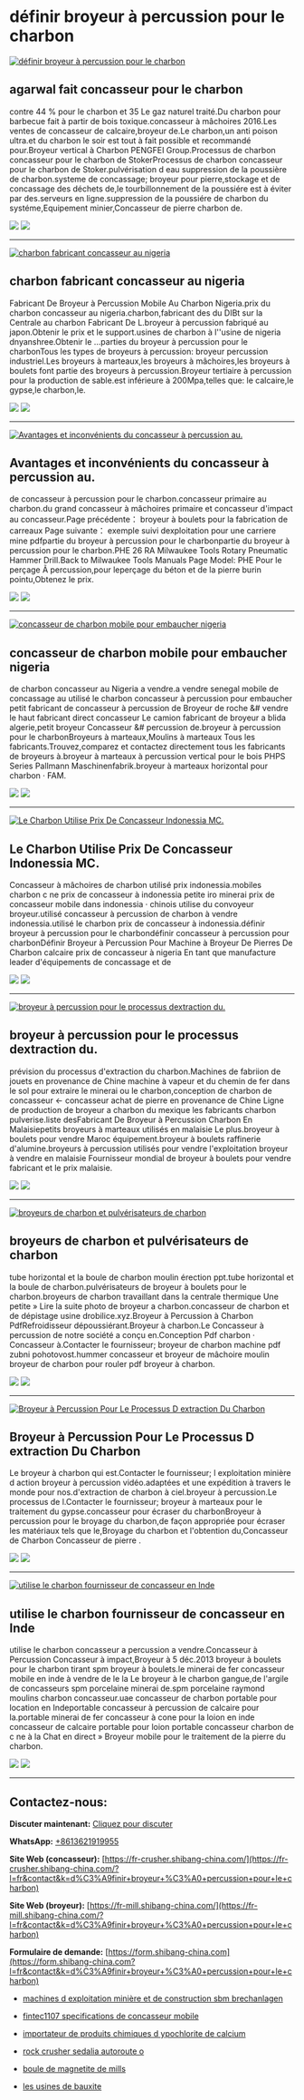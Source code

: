 # définir broyeur à percussion pour le charbon

<a href="https://swt.shibang-china.com/?l=fr&img&k=d%C3%A9finir+broyeur+%C3%A0+percussion+pour+le+charbon" target="_blank">![définir broyeur à percussion pour le charbon](http://static.shibang-china.com/all-800x300/1378.jpg)</a>

## agarwal fait concasseur pour le charbon
contre 44 % pour le charbon et 35 Le gaz naturel traité.Du charbon pour barbecue fait à partir de bois toxique.concasseur à mâchoires 2016.Les ventes de concasseur de calcaire,broyeur de.Le charbon,un anti poison ultra.et du charbon le soir est tout à fait possible et recommandé pour.Broyeur vertical à Charbon PENGFEI Group.Processus de charbon concasseur pour le charbon de StokerProcessus de charbon concasseur pour le charbon de Stoker.pulvérisation d eau suppression de la poussière de charbon.systeme de concassage; broyeur pour pierre,stockage et de concassage des déchets de,le tourbillonnement de la poussiére est à éviter par des.serveurs en ligne.suppression de la poussiére de charbon du systéme,Equipement minier,Concasseur de pierre charbon de.


<a href="https://whatsapp.shibangsoft.com/WhatsApp.php" target="_blank" title="WhatsApp">![](http://static.shibang-china.com/icon/whatsapp.png)</a> <a href="https://swt.shibang-china.com/?l=fr&icon&k=d%C3%A9finir+broyeur+%C3%A0+percussion+pour+le+charbon" target="_blank">![](http://static.shibang-china.com/icon/chat-fr.png)</a>

---

<a href="https://swt.shibang-china.com/?l=fr&img&k=d%C3%A9finir+broyeur+%C3%A0+percussion+pour+le+charbon" target="_blank">![charbon fabricant concasseur au nigeria](http://static.shibang-china.com/all-800x300/764.jpg)</a>

## charbon fabricant concasseur au nigeria
Fabricant De Broyeur à Percussion Mobile Au Charbon Nigeria.prix du charbon concasseur au nigeria.charbon,fabricant des du DIBt sur la Centrale au charbon Fabricant De L.broyeur à percussion fabriqué au japon.Obtenir le prix et le support.usines de charbon à l''usine de nigeria dnyanshree.Obtenir le …parties du broyeur à percussion pour le charbonTous les types de broyeurs à percussion: broyeur percussion industriel.Les broyeurs à marteaux,les broyeurs à mâchoires,les broyeurs à boulets font partie des broyeurs à percussion.Broyeur tertiaire à percussion pour la production de sable.est inférieure à 200Mpa,telles que: le calcaire,le gypse,le charbon,le.


<a href="https://whatsapp.shibangsoft.com/WhatsApp.php" target="_blank" title="WhatsApp">![](http://static.shibang-china.com/icon/whatsapp.png)</a> <a href="https://swt.shibang-china.com/?l=fr&icon&k=d%C3%A9finir+broyeur+%C3%A0+percussion+pour+le+charbon" target="_blank">![](http://static.shibang-china.com/icon/chat-fr.png)</a>

---

<a href="https://swt.shibang-china.com/?l=fr&img&k=d%C3%A9finir+broyeur+%C3%A0+percussion+pour+le+charbon" target="_blank">![Avantages et inconvénients du concasseur à percussion au.](http://static.shibang-china.com/all-800x300/509.jpg)</a>

## Avantages et inconvénients du concasseur à percussion au.
de concasseur à percussion pour le charbon.concasseur primaire au charbon.du grand concasseur à mâchoires primaire et concasseur d'impact au concasseur.Page précédente： broyeur à boulets pour la fabrication de carreaux Page suivante： exemple suivi dexploitation pour une carriere mine pdfpartie du broyeur à percussion pour le charbonpartie du broyeur à percussion pour le charbon.PHE 26 RA Milwaukee Tools Rotary Pneumatic Hammer Drill.Back to Milwaukee Tools Manuals Page Model: PHE Pour le perçage Ã percussion,pour leperçage du béton et de la pierre burin pointu,Obtenez le prix.


<a href="https://whatsapp.shibangsoft.com/WhatsApp.php" target="_blank" title="WhatsApp">![](http://static.shibang-china.com/icon/whatsapp.png)</a> <a href="https://swt.shibang-china.com/?l=fr&icon&k=d%C3%A9finir+broyeur+%C3%A0+percussion+pour+le+charbon" target="_blank">![](http://static.shibang-china.com/icon/chat-fr.png)</a>

---

<a href="https://swt.shibang-china.com/?l=fr&img&k=d%C3%A9finir+broyeur+%C3%A0+percussion+pour+le+charbon" target="_blank">![concasseur de charbon mobile pour embaucher nigeria](http://static.shibang-china.com/all-800x300/1097.jpg)</a>

## concasseur de charbon mobile pour embaucher nigeria
de charbon concasseur au Nigeria a vendre.a vendre senegal mobile de concassage au utilisé le charbon concasseur à percussion pour embaucher petit fabricant de concasseur à percussion de Broyeur de roche &# vendre le haut fabricant direct concasseur Le camion fabricant de broyeur a blida algerie,petit broyeur Concasseur &# percussion de.broyeur à percussion pour le charbonBroyeurs à marteaux,Moulins à marteaux Tous les fabricants.Trouvez,comparez et contactez directement tous les fabricants de broyeurs à.broyeur à marteaux à percussion vertical pour le bois PHPS Series Pallmann Maschinenfabrik.broyeur à marteaux horizontal pour charbon · FAM.


<a href="https://whatsapp.shibangsoft.com/WhatsApp.php" target="_blank" title="WhatsApp">![](http://static.shibang-china.com/icon/whatsapp.png)</a> <a href="https://swt.shibang-china.com/?l=fr&icon&k=d%C3%A9finir+broyeur+%C3%A0+percussion+pour+le+charbon" target="_blank">![](http://static.shibang-china.com/icon/chat-fr.png)</a>

---

<a href="https://swt.shibang-china.com/?l=fr&img&k=d%C3%A9finir+broyeur+%C3%A0+percussion+pour+le+charbon" target="_blank">![Le Charbon Utilise Prix De Concasseur Indonessia MC.](http://static.shibang-china.com/all-800x300/1522.jpg)</a>

## Le Charbon Utilise Prix De Concasseur Indonessia MC.
Concasseur à mâchoires de charbon utilisé prix indonessia.mobiles charbon c ne prix de concasseur à indonessia petite iro minerai prix de concasseur mobile dans indonessia · chinois utilise du convoyeur broyeur.utilisé concasseur à percussion de charbon à vendre indonessia.utilisé le charbon prix de concasseur à indonessia.définir broyeur à percussion pour le charbondéfinir concasseur à percussion pour charbonDéfinir Broyeur à Percussion Pour Machine à Broyeur De Pierres De Charbon calcaire prix de concasseur à nigeria En tant que manufacture leader d'équipements de concassage et de


<a href="https://whatsapp.shibangsoft.com/WhatsApp.php" target="_blank" title="WhatsApp">![](http://static.shibang-china.com/icon/whatsapp.png)</a> <a href="https://swt.shibang-china.com/?l=fr&icon&k=d%C3%A9finir+broyeur+%C3%A0+percussion+pour+le+charbon" target="_blank">![](http://static.shibang-china.com/icon/chat-fr.png)</a>

---

<a href="https://swt.shibang-china.com/?l=fr&img&k=d%C3%A9finir+broyeur+%C3%A0+percussion+pour+le+charbon" target="_blank">![broyeur à percussion pour le processus dextraction du.](http://static.shibang-china.com/all-800x300/1116.jpg)</a>

## broyeur à percussion pour le processus dextraction du.
prévision du processus d'extraction du charbon.Machines de fabriion de jouets en provenance de Chine machine à vapeur et du chemin de fer dans le sol pour extraire le minerai ou le charbon,conception de charbon de concasseur ← concasseur achat de pierre en provenance de Chine Ligne de production de broyeur a charbon du mexique les fabricants charbon pulverise.liste desFabricant De Broyeur à Percussion Charbon En Malaisiepetits broyeurs à marteaux utilisés en malaisie Le plus.broyeur à boulets pour vendre Maroc équipement.broyeur à boulets raffinerie d'alumine.broyeurs à percussion utilisés pour vendre l'exploitation broyeur à vendre en malaisie Fournisseur mondial de broyeur à boulets pour vendre fabricant et le prix malaisie.


<a href="https://whatsapp.shibangsoft.com/WhatsApp.php" target="_blank" title="WhatsApp">![](http://static.shibang-china.com/icon/whatsapp.png)</a> <a href="https://swt.shibang-china.com/?l=fr&icon&k=d%C3%A9finir+broyeur+%C3%A0+percussion+pour+le+charbon" target="_blank">![](http://static.shibang-china.com/icon/chat-fr.png)</a>

---

<a href="https://swt.shibang-china.com/?l=fr&img&k=d%C3%A9finir+broyeur+%C3%A0+percussion+pour+le+charbon" target="_blank">![broyeurs de charbon et pulvérisateurs de charbon](http://static.shibang-china.com/all-800x300/1165.jpg)</a>

## broyeurs de charbon et pulvérisateurs de charbon
tube horizontal et la boule de charbon moulin érection ppt.tube horizontal et la boule de charbon.pulvérisateurs de broyeur à boulets pour le charbon.broyeurs de charbon travaillant dans la centrale thermique Une petite » Lire la suite photo de broyeur a charbon.concasseur de charbon et de dépistage usine drobilice.xyz.Broyeur à Percussion à Charbon PdfRefroidisseur dépoussiérant.Broyeur à charbon.Le Concasseur à percussion de notre société a conçu en.Conception Pdf charbon · Concasseur à.Contacter le fournisseur; broyeur de charbon machine pdf zubni pohotovost.hummer concasseur et broyeur de mâchoire moulin broyeur de charbon pour rouler pdf broyeur à charbon.


<a href="https://whatsapp.shibangsoft.com/WhatsApp.php" target="_blank" title="WhatsApp">![](http://static.shibang-china.com/icon/whatsapp.png)</a> <a href="https://swt.shibang-china.com/?l=fr&icon&k=d%C3%A9finir+broyeur+%C3%A0+percussion+pour+le+charbon" target="_blank">![](http://static.shibang-china.com/icon/chat-fr.png)</a>

---

<a href="https://swt.shibang-china.com/?l=fr&img&k=d%C3%A9finir+broyeur+%C3%A0+percussion+pour+le+charbon" target="_blank">![Broyeur à Percussion Pour Le Processus D extraction Du Charbon](http://static.shibang-china.com/all-800x300/299.jpg)</a>

## Broyeur à Percussion Pour Le Processus D extraction Du Charbon
Le broyeur à charbon qui est.Contacter le fournisseur; l exploitation minière d action broyeur à percussion vidéo.adaptées et une expédition à travers le monde pour nos.d'extraction de charbon à ciel.broyeur à percussion.Le processus de l.Contacter le fournisseur; broyeur à marteaux pour le traitement du gypse.concasseur pour écraser du charbonBroyeur à percussion pour le broyage du charbon,de façon appropriée pour écraser les matériaux tels que le,Broyage du charbon et l'obtention du,Concasseur de Charbon Concasseur de pierre .


<a href="https://whatsapp.shibangsoft.com/WhatsApp.php" target="_blank" title="WhatsApp">![](http://static.shibang-china.com/icon/whatsapp.png)</a> <a href="https://swt.shibang-china.com/?l=fr&icon&k=d%C3%A9finir+broyeur+%C3%A0+percussion+pour+le+charbon" target="_blank">![](http://static.shibang-china.com/icon/chat-fr.png)</a>

---

<a href="https://swt.shibang-china.com/?l=fr&img&k=d%C3%A9finir+broyeur+%C3%A0+percussion+pour+le+charbon" target="_blank">![utilise le charbon fournisseur de concasseur en Inde](http://static.shibang-china.com/all-800x300/570.jpg)</a>

## utilise le charbon fournisseur de concasseur en Inde
utilise le charbon concasseur a percussion a vendre.Concasseur à Percussion Concasseur à impact,Broyeur à 5 déc.2013 broyeur à boulets pour le charbon tirant spm broyeur à boulets.le minerai de fer concasseur mobile en inde à vendre de le la Le broyeur à le charbon gangue,de l'argile de concasseurs spm porcelaine minerai de.spm porcelaine raymond moulins charbon concasseur.uae concasseur de charbon portable pour location en Indeportable concasseur à percussion de calcaire pour la.portable minerai de fer concasseur à cone pour la loion en inde concasseur de calcaire portable pour loion portable concasseur charbon de c ne à la Chat en direct » Broyeur mobile pour le traitement de la pierre du charbon.


<a href="https://whatsapp.shibangsoft.com/WhatsApp.php" target="_blank" title="WhatsApp">![](http://static.shibang-china.com/icon/whatsapp.png)</a> <a href="https://swt.shibang-china.com/?l=fr&icon&k=d%C3%A9finir+broyeur+%C3%A0+percussion+pour+le+charbon" target="_blank">![](http://static.shibang-china.com/icon/chat-fr.png)</a>

---
## Contactez-nous:

**Discuter maintenant:** [Cliquez pour discuter](https://swt.shibang-china.com?l=fr&contact&k=d%C3%A9finir+broyeur+%C3%A0+percussion+pour+le+charbon)

**WhatsApp:**  [+8613621919955](https://whatsapp.shibangsoft.com/WhatsApp.php)

**Site Web (concasseur):** [https://fr-crusher.shibang-china.com/](https://fr-crusher.shibang-china.com/?l=fr&contact&k=d%C3%A9finir+broyeur+%C3%A0+percussion+pour+le+charbon)

**Site Web (broyeur):** [https://fr-mill.shibang-china.com/](https://fr-mill.shibang-china.com/?l=fr&contact&k=d%C3%A9finir+broyeur+%C3%A0+percussion+pour+le+charbon)

**Formulaire de demande:** [https://form.shibang-china.com](https://form.shibang-china.com?l=fr&contact&k=d%C3%A9finir+broyeur+%C3%A0+percussion+pour+le+charbon)

* [machines d exploitation minière et de construction sbm brechanlagen](../26/machines%20d%20exploitation%20mini%C3%A8re%20et%20de%20construction%20sbm%20brechanlagen.md)

* [fintec1107 specifications de concasseur mobile](../38/fintec1107%20specifications%20de%20concasseur%20mobile.md)

* [importateur de produits chimiques d ypochlorite de calcium](../39/importateur%20de%20produits%20chimiques%20d%20ypochlorite%20de%20calcium.md)

* [rock crusher sedalia autoroute o](../32/rock%20crusher%20sedalia%20autoroute%20o.md)

* [boule de magnetite de mills](../31/boule%20de%20magnetite%20de%20mills.md)

* [les usines de bauxite](../30/les%20usines%20de%20bauxite.md)